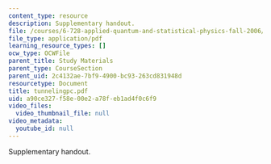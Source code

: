```yaml
---
content_type: resource
description: Supplementary handout.
file: /courses/6-728-applied-quantum-and-statistical-physics-fall-2006/a90ce327f58e00e2a78feb1ad4f0c6f9_tunnelingpc.pdf
file_type: application/pdf
learning_resource_types: []
ocw_type: OCWFile
parent_title: Study Materials
parent_type: CourseSection
parent_uid: 2c4132ae-7bf9-4900-bc93-263cd831948d
resourcetype: Document
title: tunnelingpc.pdf
uid: a90ce327-f58e-00e2-a78f-eb1ad4f0c6f9
video_files:
  video_thumbnail_file: null
video_metadata:
  youtube_id: null
---
```

Supplementary handout.

